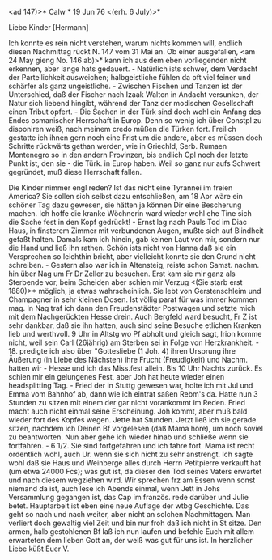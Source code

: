 <ad 147)>* Calw <Montag>* 19 Jun 76
 <(erh. 6 July)>*

Liebe Kinder [Hermann]

Ich konnte es rein nicht verstehen, warum nichts kommen will, endlich diesen Nachmittag rückt N. 147 vom 31 Mai an. Ob einer ausgefallen, <am 24 May gieng No. 146 ab)>* kann ich aus dem eben vorliegenden nicht erkennen, aber lange hats gedauert. - Natürlich ists schwer, dem Verdacht der Parteilichkeit ausweichen; halbgeistliche fühlen da oft viel feiner und schärfer als ganz ungeistliche. - Zwischen Fischen und Tanzen ist der Unterschied, daß der Fischer nach Izaak Walton in Andacht versunken, der Natur sich liebend hingibt, während der Tanz der modischen Gesellschaft einen Tribut opfert. - Die Sachen in der Türk sind doch wohl ein Anfang des Endes osmanischer Herrschaft in Europ. Denn so wenig ich über Constpl zu disponiren weiß, nach meinem credo müßen die Türken fort. Freilich gestatte ich ihnen gern noch eine Frist um die andere, aber es müssen doch Schritte rückwärts gethan werden, wie in Griechld, Serb. Rumaen Montenegro so in den andern Provinzen, bis endlich Cpl noch der letzte Punkt ist, den sie - die Türk. in Europ haben. Weil so ganz nur aufs Schwert gegründet, muß diese Herrschaft fallen.

Die Kinder nimmer engl reden? Ist das nicht eine Tyrannei im freien America? Sie sollen sich selbst dazu entschließen, am 18 Apr wäre ein schöner Tag dazu gewesen, sie hätten ja können Dir eine Bescherung machen. Ich hoffe die kranke Wöchnerin ward wieder wohl ehe Tine sich die Sache fest in den Kopf gedrückt! - Ernst lag nach Pauls Tod im Diac Haus, in finsterem Zimmer mit verbundenen Augen, mußte sich auf Blindheit gefaßt halten. Damals kam ich hinein, gab keinen Laut von mir, sondern nur die Hand und ließ ihn rathen. Schön ists nicht von Hanna daß sie ein Versprechen so leichthin bricht, aber vielleicht konnte sie den Grund nicht schreiben. - Gestern also war ich in Altensteig, reiste schon Samst. nachm. hin über Nag um Fr Dr Zeller zu besuchen. Erst kam sie mir ganz als Sterbende vor, beim Scheiden aber schien mir Verzug <(Sie starb erst 1880)>* möglich, ja etwas wahrscheinlich. Sie lebt von Gerstenschleim und Champagner in sehr kleinen Dosen. Ist völlig parat für was immer kommen mag. In Nag traf ich dann den Freudenstädter Postwagen und setzte mich mit dem Nachgerückten Hesse drein. Auch Bergfeld ward besucht, Fr Z ist sehr dankbar, daß sie ihn hatten, auch sind seine Besuche etlichen Kranken lieb und werthvoll. 9 Uhr in Altstg wo Pf abholt und gleich sagt, Irion komme nicht, weil sein Carl (26jährig) am Sterben sei in Folge von Herzkrankheit. - 18. predigte ich also über "Gottesliebe (1 Joh. 4) ihren Ursprung ihre Äußerung (in Liebe des Nächsten) ihre Frucht (Freudigkeit) und Nachm. hatten wir - Hesse und ich das Miss.fest allein. Bis 10 Uhr Nachts zurück. Es schien mir ein gelungenes Fest, aber Joh hat heute wieder einen headsplitting Tag. - Fried der in Stuttg gewesen war, holte ich mit Jul und Emma vom Bahnhof ab, dann wie ich eintrat saßen Rebm's da. Hatte nun 3 Stunden zu sitzen mit einem der gar nicht vorankommt im Reden. Fried macht auch nicht einmal seine Erscheinung. Joh kommt, aber muß bald wieder fort des Kopfes wegen. Jette hat Stunden. Jetzt ließ ich sie gerade sitzen, nachdem ich Deinen Bf vorgelesen (daß Mama höre), um noch soviel zu beantworten. Nun aber gehe ich wieder hinab und schließe wenn sie fortfahren. - 6 1/2. Sie sind fortgefahren und ich fahre fort. Mama ist recht ordentlich wohl, auch Ur. wenn sie sich nicht zu sehr anstrengt. Ich sagte wohl daß sie Haus und Weinberge alles durch Herrn Petitpierre verkauft hat (um etwa 24000 Fcs); was gut ist, da dieser den Tod seines Vaters erwartet und nach diesem wegziehen wird. Wir sprechen frz am Essen wenn sonst niemand da ist, auch lese ich Abends einmal, wenn Jett in Johs Versammlung gegangen ist, das Cap im französ. rede darüber und Julie betet. Hauptarbeit ist eben eine neue Auflage der wtbg Geschichte. Das geht so nach und nach weiter, aber nicht an solchen Nachmittagen. Man verliert doch gewaltig viel Zeit und bin nur froh daß ich nicht in St sitze. Den armen, halb gestohlenen Bf laß ich nun laufen und befehle Euch mit allem erwarteten dem lieben Gott an, der weiß was gut für uns ist. In herzlicher Liebe küßt
 Euer V.
